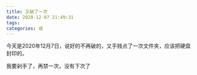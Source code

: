 ```yaml
---
title: 又破了一次
date: 2020-12-07 21:49:31
tags:
categories: 戒
---
```


今天是2020年12月7日，说好的不再破的，又手贱点了一次文件夹，应该把硬盘封印的。

我要剁手了，再禁一次，没有下次了
